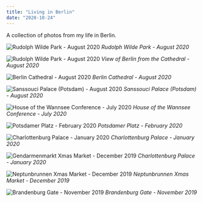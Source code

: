 ```yaml
---
title: "Living in Berlin"
date: "2020-10-24"
---
```


A collection of photos from my life in Berlin.

![Rudolph Wilde Park - August 2020](1.jpg)
_Rudolph Wilde Park - August 2020_

![Rudolph Wilde Park - August 2020](2.jpg)
_View of Berlin from the Cathedral - August 2020_

![Berlin Cathedral - August 2020](3.jpg)
_Berlin Cathedral - August 2020_

![Sanssouci Palace (Potsdam) - August 2020](4.jpg)
_Sanssouci Palace (Potsdam) - August 2020_

![House of the Wannsee Conference - July 2020](5.jpg)
_House of the Wannsee Conference - July 2020_

![Potsdamer Platz - February 2020](6.jpg)
_Potsdamer Platz - February 2020_

![Charlottenburg Palace - January 2020](7.jpg)
_Charlottenburg Palace - January 2020_

![Gendarmenmarkt Xmas Market - December 2019](8.jpg)
_Charlottenburg Palace - January 2020_

![Neptunbrunnen Xmas Market - December 2019](9.jpg)
_Neptunbrunnen Xmas Market - December 2019_

![Brandenburg Gate - November 2019](10.jpg)
_Brandenburg Gate - November 2019_
